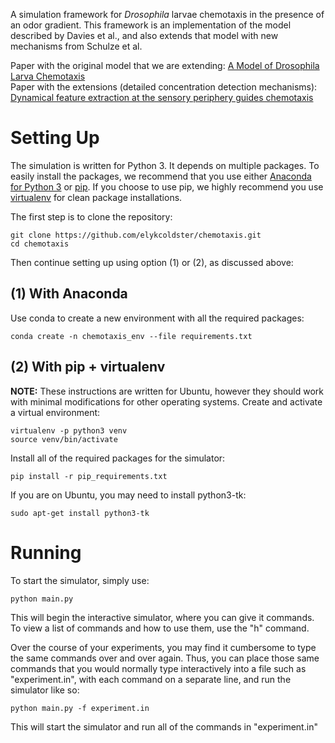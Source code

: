 A simulation framework for *Drosophila* larvae chemotaxis in the presence of an odor gradient. This framework is an implementation of the model described by Davies et al., and also extends that model with new mechanisms from Schulze et al.

Paper with the original model that we are extending: [A Model of Drosophila Larva Chemotaxis](http://journals.plos.org/ploscompbiol/article?id=10.1371/journal.pcbi.1004606)  
Paper with the extensions (detailed concentration detection mechanisms): [Dynamical feature extraction at the sensory periphery guides chemotaxis](https://elifesciences.org/content/4/e06694)  

# Setting Up 
The simulation is written for Python 3. It depends on multiple packages. To easily install the packages, we recommend that you use either [Anaconda for Python 3](https://www.continuum.io/downloads) or [pip](https://pip.pypa.io/en/stable/installing/). If you choose to use pip, we highly recommend you use [virtualenv](https://virtualenv.pypa.io/en/stable/installation/) for clean package installations.

The first step is to clone the repository:
```
git clone https://github.com/elykcoldster/chemotaxis.git
cd chemotaxis
```
Then continue setting up using option (1) or (2), as discussed above:
## (1) With Anaconda
Use conda to create a new environment with all the required packages:
```
conda create -n chemotaxis_env --file requirements.txt
```
## (2) With pip + virtualenv
**NOTE:** These instructions are written for Ubuntu, however they should work with minimal modifications for other operating systems.
Create and activate a virtual environment:
```
virtualenv -p python3 venv
source venv/bin/activate
```
Install all of the required packages for the simulator:
```
pip install -r pip_requirements.txt
```
If you are on Ubuntu, you may need to install python3-tk:
```
sudo apt-get install python3-tk
```
# Running
To start the simulator, simply use:
```
python main.py
```
This will begin the interactive simulator, where you can give it commands. To view a list of commands and how to use them, use the "h" command.

Over the course of your experiments, you may find it cumbersome to type the same commands over and over again. Thus, you can place those same commands that you would normally type interactively into a file such as "experiment.in", with each command on a separate line, and run the simulator like so:
```
python main.py -f experiment.in
```
This will start the simulator and run all of the commands in "experiment.in"
